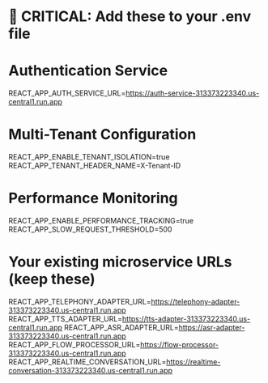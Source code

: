 # 🎯 CRITICAL: Add these to your .env file

# Authentication Service
REACT_APP_AUTH_SERVICE_URL=https://auth-service-313373223340.us-central1.run.app

# Multi-Tenant Configuration  
REACT_APP_ENABLE_TENANT_ISOLATION=true
REACT_APP_TENANT_HEADER_NAME=X-Tenant-ID

# Performance Monitoring
REACT_APP_ENABLE_PERFORMANCE_TRACKING=true
REACT_APP_SLOW_REQUEST_THRESHOLD=500

# Your existing microservice URLs (keep these)
REACT_APP_TELEPHONY_ADAPTER_URL=https://telephony-adapter-313373223340.us-central1.run.app
REACT_APP_TTS_ADAPTER_URL=https://tts-adapter-313373223340.us-central1.run.app
REACT_APP_ASR_ADAPTER_URL=https://asr-adapter-313373223340.us-central1.run.app
REACT_APP_FLOW_PROCESSOR_URL=https://flow-processor-313373223340.us-central1.run.app
REACT_APP_REALTIME_CONVERSATION_URL=https://realtime-conversation-313373223340.us-central1.run.app
